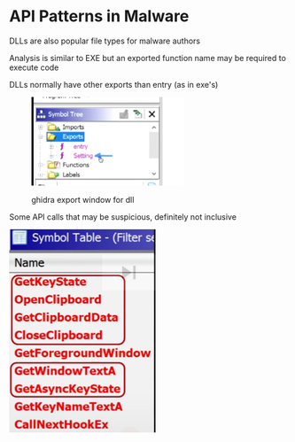 # API Patterns in Malware

DLLs are also popular file types for malware authors

Analysis is similar to EXE but an exported function name may be required to execute code

DLLs normally have other exports than entry (as in exe's)

<figure><img src="../../.gitbook/assets/image (3).png" alt=""><figcaption><p>ghidra export window for dll</p></figcaption></figure>

Some API calls  that may be suspicious, definitely not inclusive

![](<../../.gitbook/assets/image (1).png>)
